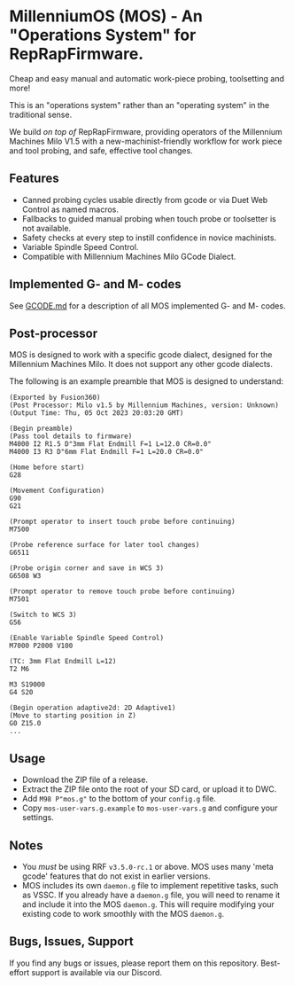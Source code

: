 # MillenniumOS (MOS) - An "Operations System" for RepRapFirmware.
Cheap and easy manual and automatic work-piece probing, toolsetting and more!

This is an "operations system" rather than an "operating system" in the traditional sense.

We build _on top of_ RepRapFirmware, providing operators of the Millennium Machines Milo V1.5 with a new-machinist-friendly workflow for work piece and tool probing, and safe, effective tool changes.

## Features
  - Canned probing cycles usable directly from gcode or via Duet Web Control as named macros.
  - Fallbacks to guided manual probing when touch probe or toolsetter is not available.
  - Safety checks at every step to instill confidence in novice machinists.
  - Variable Spindle Speed Control.
  - Compatible with Millennium Machines Milo GCode Dialect.

## Implemented G- and M- codes
See [GCODE.md](GCODE.md) for a description of all MOS implemented G- and M- codes.

## Post-processor
MOS is designed to work with a specific gcode dialect, designed for the Millennium Machines Milo. It does not support any other gcode dialects.

The following is an example preamble that MOS is designed to understand:

```gcode
(Exported by Fusion360)
(Post Processor: Milo v1.5 by Millennium Machines, version: Unknown)
(Output Time: Thu, 05 Oct 2023 20:03:20 GMT)

(Begin preamble)
(Pass tool details to firmware)
M4000 I2 R1.5 D"3mm Flat Endmill F=1 L=12.0 CR=0.0"
M4000 I3 R3 D"6mm Flat Endmill F=1 L=20.0 CR=0.0"

(Home before start)
G28

(Movement Configuration)
G90
G21

(Prompt operator to insert touch probe before continuing)
M7500

(Probe reference surface for later tool changes)
G6511

(Probe origin corner and save in WCS 3)
G6508 W3

(Prompt operator to remove touch probe before continuing)
M7501

(Switch to WCS 3)
G56

(Enable Variable Spindle Speed Control)
M7000 P2000 V100

(TC: 3mm Flat Endmill L=12)
T2 M6

M3 S19000
G4 S20

(Begin operation adaptive2d: 2D Adaptive1)
(Move to starting position in Z)
G0 Z15.0
...
```

## Usage
  - Download the ZIP file of a release.
  - Extract the ZIP file onto the root of your SD card, or upload it to DWC.
  - Add `M98 P"mos.g"` to the bottom of your `config.g` file.
  - Copy `mos-user-vars.g.example` to `mos-user-vars.g` and configure your settings.

## Notes
  - You _must_ be using RRF `v3.5.0-rc.1` or above. MOS uses many 'meta gcode' features that do not exist in earlier versions.
  - MOS includes its own `daemon.g` file to implement repetitive tasks, such as VSSC. If you already have a `daemon.g` file, you will need to rename it and include it into the MOS `daemon.g`. This will require modifying your existing code to work smoothly with the MOS `daemon.g`.

## Bugs, Issues, Support
If you find any bugs or issues, please report them on this repository. Best-effort support is available via our Discord.
